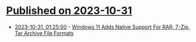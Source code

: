 # [Published on 2023-10-31](index.md)

* [2023-10-31, 01:25:00](https://tech.slashdot.org/story/23/10/30/2251224/windows-11-adds-native-support-for-rar-7-zip-tar-archive-file-formats?utm_source=rss1.0mainlinkanon&utm_medium=feed) - [Windows 11 Adds Native Support For RAR, 7-Zip, Tar Archive File Formats](https://tech.slashdot.org/story/23/10/30/2251224/windows-11-adds-native-support-for-rar-7-zip-tar-archive-file-formats?utm_source=rss1.0mainlinkanon&utm_medium=feed)
